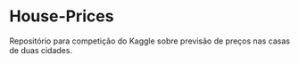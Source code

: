 # House-Prices
Repositório para competição do Kaggle sobre previsão de preços nas casas de duas cidades.
